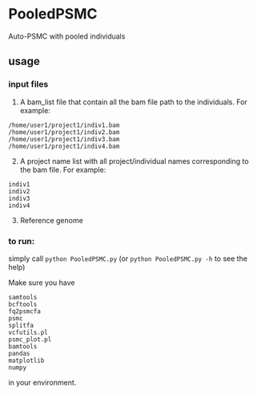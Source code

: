 # PooledPSMC
Auto-PSMC with pooled individuals

## usage

### input files
1. A bam_list file that contain all the bam file path to the individuals. For example:

```
/home/user1/project1/indiv1.bam
/home/user1/project1/indiv2.bam
/home/user1/project1/indiv3.bam
/home/user1/project1/indiv4.bam
```

2. A project name list with all project/individual names corresponding to the bam file. For example:

```
indiv1
indiv2
indiv3
indiv4
```

3. Reference genome

### to run:

simply call `python PooledPSMC.py` (or `python PooledPSMC.py -h` to see the help)

Make sure you have 
```
samtools
bcftools
fq2psmcfa
psmc
splitfa
vcfutils.pl
psmc_plot.pl
bamtools
pandas
matplotlib
numpy
```

in your environment.
